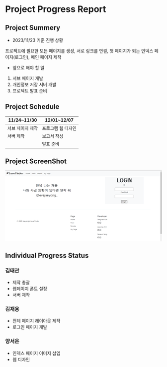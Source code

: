 # Project Progress Report

## Project Summery
- 2023/11/23 기준 진행 상황
  
프로젝트에 필요한 모든 페이지를 생성, 서로 링크를 연결, 첫 페이지가 되는 인덱스 페이지(로그인), 메인 페이지 제작

- 앞으로 해야 할 일
1. 서브 페이지 개발
2. 개인정보 저장 서버 개발
3. 프로젝트 발표 준비

## Project Schedule
|11/24~11/30|12/01~12/07|
|-----------|-----------|
|서브 페이지 제작|프로그램 웹 디자인|
|서버 제작|보고서 작성|
||발표 준비|

## Project ScreenShot
![Image](/images/KakaoTalk_20231122_014547925.png)

## Individual Progress Status
### 김태관
 - 제작 총괄
 - 웹페이지 폰트 설정
 - 서버 제작

### 김재용
 - 전체 페이지 레이아웃 제작
 - 로그인 페이지 개발

### 양서은
 - 인덱스 페이지 이미지 삽입
 - 웹 디자인
